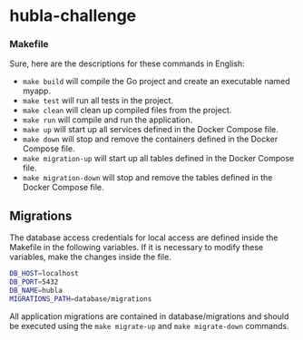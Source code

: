 # hubla-challenge

### Makefile

Sure, here are the descriptions for these commands in English:

- `make build` will compile the Go project and create an executable named myapp.
- `make test` will run all tests in the project.
- `make clean` will clean up compiled files from the project.
- `make run` will compile and run the application.
- `make up` will start up all services defined in the Docker Compose file.
- `make down` will stop and remove the containers defined in the Docker Compose file.
- `make migration-up` will start up all tables defined in the Docker Compose file.
- `make migration-down` will stop and remove the tables defined in the Docker Compose file.

## Migrations

The database access credentials for local access are defined inside the Makefile in the following variables. If it is necessary to modify these variables, make the changes inside the file.

```bash
DB_HOST=localhost
DB_PORT=5432
DB_NAME=hubla
MIGRATIONS_PATH=database/migrations
```

All application migrations are contained in database/migrations and should be executed using the `make migrate-up` and `make migrate-down` commands.
